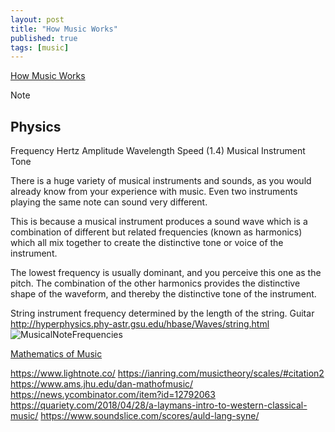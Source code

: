 ```yaml
---
layout: post
title: "How Music Works"
published: true
tags: [music]
---
```



[How Music Works](http://www.howmusicworks.org/)


Note

## Physics

Frequency Hertz
Amplitude
Wavelength
Speed 
(1.4)  Musical Instrument Tone

There is a huge variety of musical instruments and sounds, as you would already know from your experience with music.  Even two instruments playing the same note can sound very different.

This is because a musical instrument produces a sound wave which is a combination of different but related frequencies (known as harmonics) which all mix together to create the distinctive tone or voice of the instrument.

The lowest frequency is usually dominant, and you perceive this one as the pitch.  The combination of the other harmonics provides the distinctive shape of the waveform, and thereby the distinctive tone of the instrument.


String instrument frequency determined by the length of the string. 
Guitar 
http://hyperphysics.phy-astr.gsu.edu/hbase/Waves/string.html
![MusicalNoteFrequencies](https://upload.wikimedia.org/wikipedia/commons/b/b8/MusicalNoteFrequencies.png)



[Mathematics of Music](https://www.ams.jhu.edu/dan-mathofmusic/)

https://www.lightnote.co/
https://ianring.com/musictheory/scales/#citation2
https://www.ams.jhu.edu/dan-mathofmusic/
https://news.ycombinator.com/item?id=12792063
https://quariety.com/2018/04/28/a-laymans-intro-to-western-classical-music/
https://www.soundslice.com/scores/auld-lang-syne/